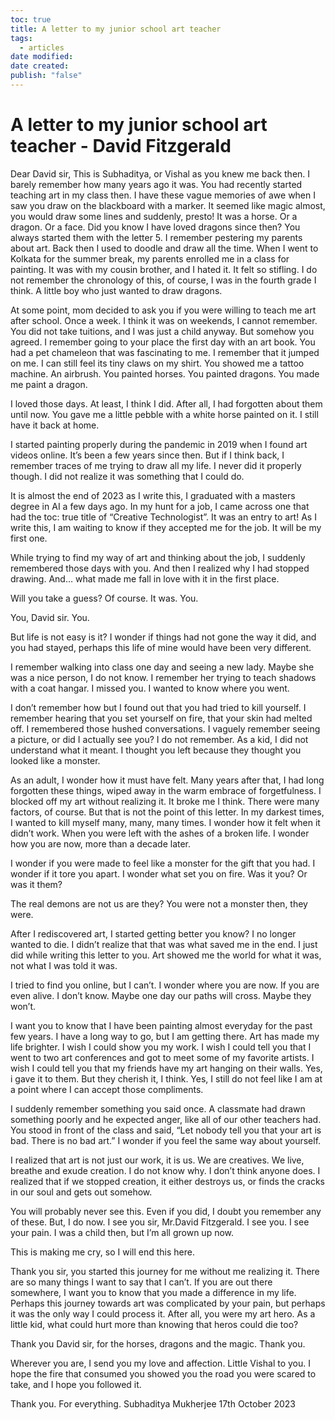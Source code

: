 ```yaml
---
toc: true
title: A letter to my junior school art teacher
tags:
  - articles
date modified: 
date created: 
publish: "false"
---
```

# A letter to my junior school art teacher - David Fitzgerald

Dear David sir, 
This is Subhaditya, or Vishal as you knew me back then. I barely remember how many years ago it was. You had recently started teaching art in my class then. I have these vague memories of awe when I saw you draw on the blackboard with a marker. It seemed like magic almost, you would draw some lines and suddenly, presto! It was a horse. Or a dragon. Or a face. 
Did you know I have loved dragons since then? You always started them with the letter 5. 
I remember pestering my parents about art. Back then I used to doodle and draw all the time. When I went to Kolkata for the summer break, my parents enrolled me in a class for painting. It was with my cousin brother, and I hated it. It felt so stifling. I do not remember the chronology of this, of course, I was in the fourth grade I think. A little boy who just wanted to draw dragons. 

At some point, mom decided to ask you if you were willing to teach me art after school. Once a week. I think it was on weekends, I cannot remember. You did not take tuitions, and I was just a child anyway. But somehow you agreed. I remember going to your place the first day with an art book. You had a pet chameleon that was fascinating to me. I remember that it jumped on me. I can still feel its tiny claws on my shirt.
You showed me a tattoo machine. An airbrush. You painted horses. You painted dragons.
You made me paint a dragon.

I loved those days. At least, I think I did. After all, I had forgotten about them until now. 
You gave me a little pebble with a white horse painted on it. I still have it back at home. 

I started painting properly during the pandemic in 2019 when I found art videos online. It’s been a few years since then. But if I think back, I remember traces of me trying to draw all my life. I never did it properly though. I did not realize it was something that I could do. 

It is almost the end of 2023 as I write this, I graduated with a masters degree in AI a few days ago. In my hunt for a job, I came across one that had the toc: true
title of “Creative Technologist”. It was an entry to art! As I write this, I am waiting to know if they accepted me for the job. It will be my first one. 

While trying to find my way of art and thinking about the job, I suddenly remembered those days with you. And then I realized why I had stopped drawing. And… what made me fall in love with it in the first place. 

Will you take a guess?
Of course. It was. You.

You, David sir. You.

But life is not easy is it? I wonder if things had not gone the way it did, and you had stayed, perhaps this life of mine would have been very different.

I remember walking into class one day and seeing a new lady. Maybe she was a nice person, I do not know. I remember her trying to teach shadows with a coat hangar. 
I missed you. I wanted to know where you went.

I don’t remember how but I found out that you had tried to kill yourself. I remember hearing that you set yourself on fire, that your skin had melted off. I remembered those hushed conversations. 
I vaguely remember seeing a picture, or did I actually see you? I do not remember. As a kid, I did not understand what it meant. I thought you left because they thought you looked like a monster.

As an adult, I wonder how it must have felt. Many years after that, I had long forgotten these things, wiped away in the warm embrace of forgetfulness. I blocked off my art without realizing it. It broke me I think. There were many factors, of course. But that is not the point of this letter. In my darkest times, I wanted to kill myself many, many, many times. I wonder how it felt when it didn’t work. When you were left with the ashes of a broken life. I wonder how you are now, more than a decade later. 

I wonder if you were made to feel like a monster for the gift that you had. I wonder if it tore you apart. I wonder what set you on fire. Was it you? Or was it them? 

The real demons are not us are they? You were not a monster then, they were. 

After I rediscovered art, I started getting better you know? I no longer wanted to die. I didn’t realize that that was what saved me in the end. I just did while writing this letter to you. Art showed me the world for what it was, not what I was told it was.

I tried to find you online, but I can’t. I wonder where you are now. If you are even alive. I don’t know. Maybe one day our paths will cross. Maybe they won’t.

I want you to know that I have been painting almost everyday for the past few years. I have a long way to go, but I am getting there. Art has made my life brighter. I wish I could show you my work. I wish I could tell you that I went to two art conferences and got to meet some of my favorite artists. I wish I could tell you that my friends have my art hanging on their walls. Yes, i gave it to them. But they cherish it, I think. Yes, I still do not feel like I am at a point where I can accept those compliments. 

I suddenly remember something you said once. A classmate had drawn something poorly and he expected anger, like all of our other teachers had. You stood in front of the class and said, “Let nobody tell you that your art is bad. There is no bad art.”
I wonder if you feel the same way about yourself.

I realized that art is not just our work, it is us. We are creatives. We live, breathe and exude creation. I do not know why. I don’t think anyone does. I realized that if we stopped creation, it either destroys us, or finds the cracks in our soul and gets out somehow. 

You will probably never see this. Even if you did, I doubt you remember any of these. But, I do now. I see you sir, Mr.David Fitzgerald. I see you. I see your pain. I was a child then, but I’m all grown up now. 

This is making me cry, so I will end this here. 

Thank you sir, you started this journey for me without me realizing it. There are so many things I want to say that I can’t. If you are out there somewhere, I want you to know that you made a difference in my life. Perhaps this journey towards art was complicated by your pain, but perhaps it was the only way I could process it. After all, you were my art hero. As a little kid, what could hurt more than knowing that heros could die too? 

Thank you David sir, for the horses, dragons and the magic. Thank you. 

Wherever you are, I send you my love and affection. Little Vishal to you. I hope the fire that consumed you showed you the road you were scared to take, and I hope you followed it. 

Thank you. For everything.
Subhaditya Mukherjee
17th October 2023